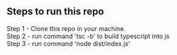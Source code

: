 ## Steps to run this repo
Step 1 - Clone this repo in your machine.
<br/>
Step 2 - run command 'tsc -b' to build typescript into js
<br/>
Step 3 - run command 'node dist/index.js'
